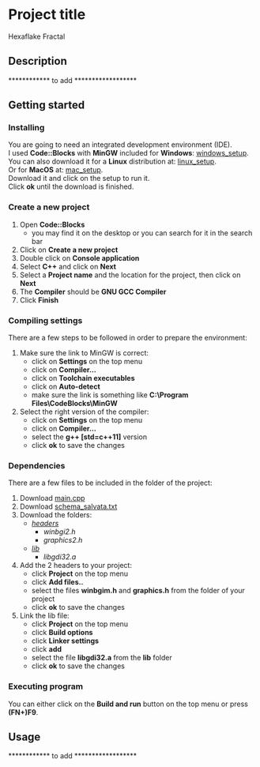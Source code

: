 # Project title
Hexaflake Fractal

## Description
************ to add ******************

## Getting started
### Installing
You are going to need an integrated development environment (IDE).  
I used **Code::Blocks** with **MinGW** included for **Windows**:
[windows_setup](https://sourceforge.net/projects/codeblocks/files/Binaries/20.03/Windows/codeblocks-20.03mingw-setup.exe/download).  
You can also download it for a **Linux** distribution at:
[linux_setup](https://www.codeblocks.org/downloads/binaries/#imagesoslinux48pnglogo-linux-32-and-64-bit).  
Or for **MacOS** at:
[mac_setup](https://sourceforge.net/projects/codeblocks/files/Binaries/13.12/MacOS/CodeBlocks-13.12-mac.zip/download).  
Download it and click on the setup to run it.  
Click **ok** until the download is finished.

### Create a new project
1. Open **Code::Blocks**
    * you may find it on the desktop or you can search for it in the search bar
2. Click on **Create a new project**
3. Double click on **Console application**
4. Select **C++** and click on **Next**
5. Select a **Project name** and the location for the project, then click on **Next**
6. The **Compiler** should be **GNU GCC Compiler**
7. Click **Finish**

### Compiling settings
There are a few steps to be followed in order to prepare the environment:
1. Make sure the link to MinGW is correct:
    * click on **Settings** on the top menu
    * click on **Compiler...**
    * click on **Toolchain executables**
    * click on **Auto-detect**
    * make sure the link is something like **C:\Program Files\CodeBlocks\MinGW**
2. Select the right version of the compiler:
    * click on **Settings** on the top menu
    * click on **Compiler...**
    * select the **g++ [std=c++11]** version
    * click **ok** to save the changes

### Dependencies
There are a few files to be included in the folder of the project:
1. Download [main.cpp](main.cpp)
2. Download [schema_salvata.txt](schema_salvata.txt)
3. Download the folders:
    * *[headers](headers)*
        * *winbgi2.h*
        * *graphics2.h*
    * *[lib](lib)*
        * *libgdi32.a*
4. Add the 2 headers to your project:
    * click **Project** on the top menu
    * click **Add files..**
    * select the files **winbgim.h** and **graphics.h**
    from the folder of your project
    * click **ok** to save the changes
5. Link the lib file:
    * click **Project** on the top menu
    * click **Build options**
    * click **Linker settings**
    * click **add**
    * select the file **libgdi32.a** from the **lib** folder
    * click **ok** to save the changes

### Executing program
You can either click on the **Build and run** button on the top menu or press **(FN+)F9**.

## Usage
************ to add ******************